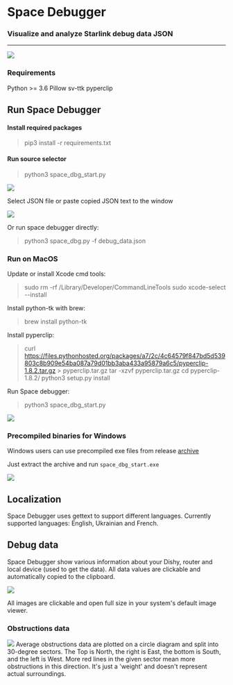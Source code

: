 # Space Debugger
### Visualize and  analyze Starlink debug data JSON
----
![](https://raw.githubusercontent.com/olegkutkov/Space-Debugger/main/doc/space-debugger-on-linux.png)

### Requirements
Python >= 3.6
Pillow
sv-ttk
pyperclip

## Run Space Debugger
#### Install required packages
>pip3 install -r requirements.txt

#### Run source selector
>python3 space_dbg_start.py

![](https://raw.githubusercontent.com/olegkutkov/Space-Debugger/main/doc/space-debugger-start-window.png)

Select JSON file or paste copied JSON text to the window

![](https://github.com/olegkutkov/Space-Debugger/blob/main/doc/space-debugger-json-paste-window.png?raw=true)

Or run space debugger directly:
>python3 space_dbg.py -f debug_data.json

### Run on MacOS
Update or install Xcode cmd tools:
>sudo rm -rf /Library/Developer/CommandLineTools
>sudo xcode-select --install

Install python-tk with brew:
>brew install python-tk

Install pyperclip:
>curl https://files.pythonhosted.org/packages/a7/2c/4c64579f847bd5d539803c8b909e54ba087a79d01bb3aba433a95879a6c5/pyperclip-1.8.2.tar.gz > pyperclip.tar.gz
>tar -xzvf pyperclip.tar.gz
>cd pyperclip-1.8.2/
>python3 setup.py install

Run Space debugger:
> python3 space_dbg_start.py

![](https://raw.githubusercontent.com/olegkutkov/Space-Debugger/main/doc/space-debugger-on-mac.png)

### Precompiled binaries for Windows
Windows users can use precompiled exe files from release [archive](https://github.com/olegkutkov/Space-Debugger/blob/main/build/windows/space_dbg_windows_bundle-0_2.zip)

Just extract the archive and run `space_dbg_start.exe`

![](https://raw.githubusercontent.com/olegkutkov/Space-Debugger/main/doc/space-debugger-on-windows.png)

## Localization
Space Debugger uses gettext to support different languages. Currently supported languages: English, Ukrainian and French.

## Debug data
Space Debugger show various information about your Dishy, router and local device (used to get the data).
All data values are clickable and automatically copied to the clipboard.

![](https://raw.githubusercontent.com/olegkutkov/Space-Debugger/main/doc/space-debugger-copy-to-clipboard.png)

All images are clickable and open full size in your system's default image viewer.

### Obstructions data
![](https://raw.githubusercontent.com/olegkutkov/Space-Debugger/main/doc/space-debugger-obstructions-view.png)
Average obstructions data are plotted on a circle diagram and split into 30-degree sectors.
The Top is North, the right is East, the bottom is South, and the left is West. More red lines in the given sector mean more obstructions in this direction. 
It's just a 'weight' and doesn't represent actual surroundings.
